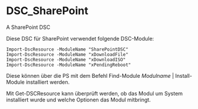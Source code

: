 # DSC_SharePoint
A SharePoint DSC

Diese DSC für SharePoint verwendet folgende DSC-Module:

    Import-DscResource -ModuleName "SharePointDSC"
    Import-DscResource -ModuleName "xDownloadFile"
    Import-DscResource -ModuleName "xDownloadISO"
    Import-DscResource -ModuleName "xPendingReboot" 

Diese können über die PS mit dem Befehl Find-Module *Modulname* | Install-Module installiert werden.

Mit Get-DSCResource kann überprüft werden, ob das Modul um System installiert wurde und welche Optionen das Modul mitbringt.
